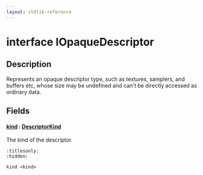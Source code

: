 ```yaml
---
layout: stdlib-reference
---
```


# interface IOpaqueDescriptor

## Description

Represents an opaque descriptor type, such as textures, samplers, and buffers etc,
whose size may be undefined and can't be directly accessed as ordinary data.


## Fields

####  <a id="decl-kind"></a>[kind](../kind.html) : [DescriptorKind](../../../types/descriptorkind-0a/index.html)
The kind of the descriptor.



```{toctree}
:titlesonly:
:hidden:

kind <kind>
```

